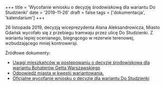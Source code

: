 +++
title = 'Wycofanie wniosku o decyzję środowiskową dla wariantu Do Studzienki'
date = '2019-11-26'
draft = false
tags = ['dokumentacja', 'kalendarium']
+++

26 listopada 2019, decyzją wiceprezydenta Alana Aleksandrowicza, Miasto Gdańsk wycofało się z przebiegu tramwaju przez ulicę Do Studzienki. Z wariantu lepiej ocenianego, biegnącego w rezerwie terenowej, wzbudzającego mniej kontrowersji. 

<!--more-->

Żródłowe dokumenty:
* [Uwagi mieszkańców w postępowaniu o decyzję środowiskową dla wariantu Bohaterów Getta Warszawskiego](2019-04-03_pismo_do_RDOS_anon.pdf)
* [Odpowiedź miasta w kwestii wariantowania.](2019-04-17_najlepszy_wariant_Odpowiedź_6.pdf)
* [Oficjalne wycofanie wniosku o decyzję dla wariantu Do Studzienki](2019-12-11_wycofanie_wniosku_srodowiskowego.pdf)